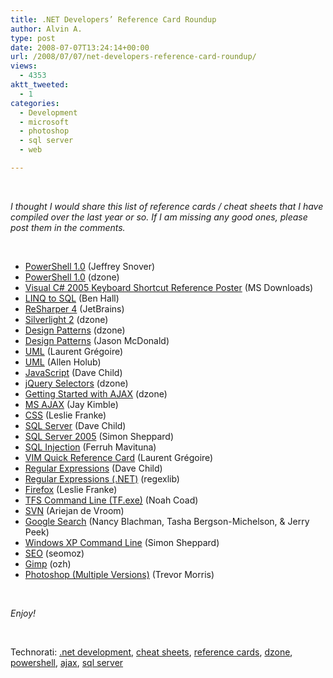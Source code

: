 ```yaml
---
title: .NET Developers’ Reference Card Roundup
author: Alvin A.
type: post
date: 2008-07-07T13:24:14+00:00
url: /2008/07/07/net-developers-reference-card-roundup/
views:
  - 4353
aktt_tweeted:
  - 1
categories:
  - Development
  - microsoft
  - photoshop
  - sql server
  - web

---
```

</p> 

&#160;

_I thought I would share this list of reference cards / cheat sheets that I have compiled over the last year or so. If I am missing any good ones, please post them in the comments._

&#160;

  * [PowerShell 1.0][1] (Jeffrey Snover) 
  * [PowerShell 1.0][2] (dzone) 
  * [Visual C# 2005 Keyboard Shortcut Reference Poster][3] (MS Downloads) 
  * [LINQ to SQL][4] (Ben Hall) 
  * [ReSharper 4][5] (JetBrains) 
  * [Silverlight 2][6] (dzone) 
  * [Design Patterns][7] (dzone) 
  * [Design Patterns][8] (Jason McDonald) 
  * [UML][9] (Laurent Grégoire) 
  * [UML][10] (Allen Holub) 
  * [JavaScript][11] (Dave Child) 
  * [jQuery Selectors][12] (dzone) 
  * [Getting Started with AJAX][13] (dzone) 
  * [MS AJAX][14] (Jay Kimble) 
  * [CSS][15] (Leslie Franke) 
  * [SQL Server][16] (Dave Child) 
  * [SQL Server 2005][17] (Simon Sheppard) 
  * [SQL Injection][18] (Ferruh Mavituna) 
  * [VIM Quick Reference Card][19] (Laurent Grégoire) 
  * [Regular Expressions][20] (Dave Child) 
  * [Regular Expressions (.NET)][21] (regexlib) 
  * [Firefox][22] (Leslie Franke) 
  * [TFS Command Line (TF.exe)][23] (Noah Coad) 
  * [SVN][24] (Ariejan de Vroom) 
  * [Google Search][25] (Nancy Blachman, Tasha Bergson-Michelson, & Jerry Peek) 
  * [Windows XP Command Line][26] (Simon Sheppard) 
  * [SEO][27] (seomoz) 
  * [Gimp][28] (ozh) 
  * [Photoshop (Multiple Versions)][29] (Trevor Morris) 

&#160;

_Enjoy!_

&#160;</p> 

<div class="wlWriterSmartContent" id="scid:C16BAC14-9A3D-4c50-9394-FBFEF7A93539:28863ffe-843f-4282-bb60-01bbe936b1b9" style="padding-right: 0px; display: inline; padding-left: 0px; float: none; padding-bottom: 0px; margin: 0px; padding-top: 0px">
  <!--dotnetkickit-->
</div></p> 

<div class="wlWriterSmartContent" id="scid:d7bf807d-7bb0-458a-811f-90c51817d5c2:11cf59ca-387d-40cf-8cae-9db30627af56" style="padding-right: 0px; display: inline; padding-left: 0px; float: none; padding-bottom: 0px; margin: 0px; padding-top: 0px">
  <p>
    <span class="TagSite">Technorati:</span> <a href="http://technorati.com/tag/.net+development" rel="tag" class="tag">.net development</a>, <a href="http://technorati.com/tag/cheat+sheets" rel="tag" class="tag">cheat sheets</a>, <a href="http://technorati.com/tag/reference+cards" rel="tag" class="tag">reference cards</a>, <a href="http://technorati.com/tag/dzone" rel="tag" class="tag">dzone</a>, <a href="http://technorati.com/tag/powershell" rel="tag" class="tag">powershell</a>, <a href="http://technorati.com/tag/ajax" rel="tag" class="tag">ajax</a>, <a href="http://technorati.com/tag/sql+server" rel="tag" class="tag">sql server</a><br /><!-- StartInsertedTags: .net development, cheat sheets, reference cards, dzone, powershell, ajax, sql server :EndInsertedTags -->
  </p>
</div>

 [1]: http://blogs.msdn.com/powershell/archive/2007/01/24/powershell-cheat-sheet.aspx
 [2]: http://refcardz.dzone.com/refcardz/windows-powershell?oid=hom3629
 [3]: http://www.microsoft.com/downloads/details.aspx?familyid=C15D210D-A926-46A8-A586-31F8A2E576FE&displaylang=en
 [4]: http://blog.benhall.me.uk/2007/05/linq-to-sql-cheat-sheet.html
 [5]: http://www.jetbrains.com/resharper/documentation/
 [6]: http://refcardz.dzone.com/refcardz/silverlight2?oid=hom3629
 [7]: http://refcardz.dzone.com/refcardz/design-patterns?oid=hom3091
 [8]: http://www.mcdonaldland.info/2007/11/28/40/
 [9]: http://tnerual.eriogerg.free.fr/uml.html
 [10]: http://www.holub.com/goodies/uml/index.html
 [11]: http://www.addedbytes.com/cheat-sheets/javascript-cheat-sheet/
 [12]: http://refcardz.dzone.com/refcardz/jquery-selectors?oid=hom3088
 [13]: http://refcardz.dzone.com/refcardz/getting-started-ajax?oid=hom2232
 [14]: http://codebetter.com/blogs/jay.kimble/archive/2007/02/20/MS-Ajax-ClientScript-Cheat-Sheets-_2800_by-me_2900_.aspx
 [15]: http://lesliefranke.com/files/reference/csscheatsheet.html
 [16]: http://www.addedbytes.com/cheat-sheets/sql-server-cheat-sheet/
 [17]: http://www.ss64.com/sql/index.html
 [18]: http://ferruh.mavituna.com/sql-injection-cheatsheet-oku/
 [19]: http://tnerual.eriogerg.free.fr/vim.html
 [20]: http://www.addedbytes.com/cheat-sheets/regular-expressions-cheat-sheet/
 [21]: http://regexlib.com/CheatSheet.aspx
 [22]: http://lesliefranke.com/files/reference/firefoxcheatsheet.html
 [23]: http://blogs.msdn.com/noahc/archive/2007/01/22/real-tfs-command-line-help.aspx
 [24]: http://ariejan.net/svncheatsheet/
 [25]: http://www.googleguide.com/advanced_operators_reference.html
 [26]: http://www.ss64.com/nt/index.html
 [27]: http://www.seomoz.org/user_files/SEO_Web_Developer_Cheat_Sheet.pdf
 [28]: http://www.google.com/url?sa=t&ct=res&cd=2&url=http%3A%2F%2Fplanetozh.com%2Fdownload%2Frefcards%2FGimp.pdf&ei=UyhwSK_2CJzOeO7s_ekC&usg=AFQjCNEq4XUJRXLkZ0cAl8Y7OMRNz5iVOw&sig2=-v2DV87ITYgKPK0EE4X1Bw
 [29]: http://morris-photographics.com/photoshop/shortcuts/